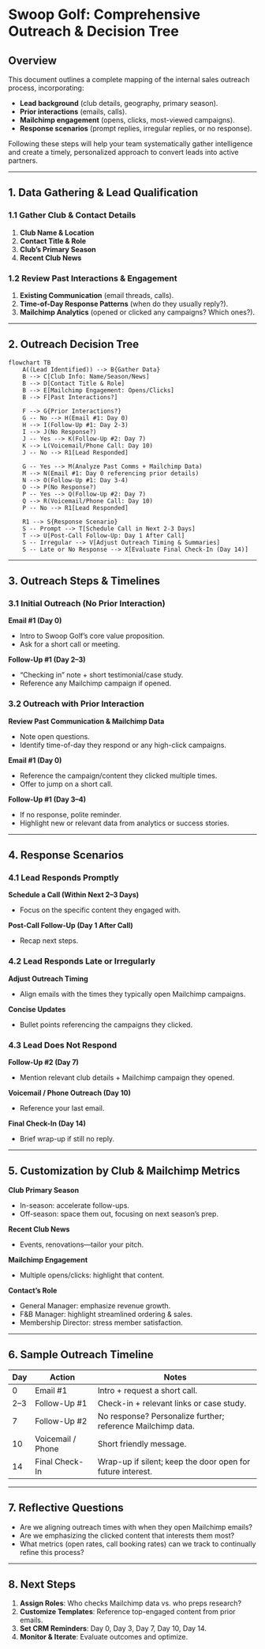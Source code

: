 
# Swoop Golf: Comprehensive Outreach & Decision Tree

## Overview
This document outlines a complete mapping of the internal sales outreach process, incorporating:
- **Lead background** (club details, geography, primary season).  
- **Prior interactions** (emails, calls).  
- **Mailchimp engagement** (opens, clicks, most-viewed campaigns).  
- **Response scenarios** (prompt replies, irregular replies, or no response).

Following these steps will help your team systematically gather intelligence and create a timely, personalized approach to convert leads into active partners.

---

## 1. Data Gathering & Lead Qualification

### 1.1 Gather Club & Contact Details
1. **Club Name & Location**  
2. **Contact Title & Role**  
3. **Club’s Primary Season**  
4. **Recent Club News**  

### 1.2 Review Past Interactions & Engagement
1. **Existing Communication** (email threads, calls).  
2. **Time-of-Day Response Patterns** (when do they usually reply?).  
3. **Mailchimp Analytics** (opened or clicked any campaigns? Which ones?).

---

## 2. Outreach Decision Tree

```mermaid
flowchart TB
    A((Lead Identified)) --> B{Gather Data}
    B --> C[Club Info: Name/Season/News]
    B --> D[Contact Title & Role]
    B --> E[Mailchimp Engagement: Opens/Clicks]
    B --> F[Past Interactions?]

    F --> G{Prior Interactions?}
    G -- No --> H(Email #1: Day 0)
    H --> I(Follow-Up #1: Day 2-3)
    I --> J(No Response?)
    J -- Yes --> K(Follow-Up #2: Day 7)
    K --> L(Voicemail/Phone Call: Day 10)
    J -- No --> R1[Lead Responded]

    G -- Yes --> M(Analyze Past Comms + Mailchimp Data)
    M --> N(Email #1: Day 0 referencing prior details)
    N --> O(Follow-Up #1: Day 3-4)
    O --> P(No Response?)
    P -- Yes --> Q(Follow-Up #2: Day 7)
    Q --> R(Voicemail/Phone Call: Day 10)
    P -- No --> R1[Lead Responded]

    R1 --> S{Response Scenario}
    S -- Prompt --> T[Schedule Call in Next 2-3 Days]
    T --> U[Post-Call Follow-Up: Day 1 After Call]
    S -- Irregular --> V[Adjust Outreach Timing & Summaries]
    S -- Late or No Response --> X[Evaluate Final Check-In (Day 14)]
```

---

## 3. Outreach Steps & Timelines

### 3.1 Initial Outreach (No Prior Interaction)
**Email #1 (Day 0)**  
- Intro to Swoop Golf’s core value proposition.  
- Ask for a short call or meeting.  

**Follow-Up #1 (Day 2–3)**  
- “Checking in” note + short testimonial/case study.  
- Reference any Mailchimp campaign if opened.  

### 3.2 Outreach with Prior Interaction
**Review Past Communication & Mailchimp Data**  
- Note open questions.  
- Identify time-of-day they respond or any high-click campaigns.  

**Email #1 (Day 0)**  
- Reference the campaign/content they clicked multiple times.  
- Offer to jump on a short call.  

**Follow-Up #1 (Day 3–4)**  
- If no response, polite reminder.  
- Highlight new or relevant data from analytics or success stories.  

---

## 4. Response Scenarios

### 4.1 Lead Responds Promptly
**Schedule a Call (Within Next 2–3 Days)**  
- Focus on the specific content they engaged with.  

**Post-Call Follow-Up (Day 1 After Call)**  
- Recap next steps.  

### 4.2 Lead Responds Late or Irregularly
**Adjust Outreach Timing**  
- Align emails with the times they typically open Mailchimp campaigns.  

**Concise Updates**  
- Bullet points referencing the campaigns they clicked.  

### 4.3 Lead Does Not Respond
**Follow-Up #2 (Day 7)**  
- Mention relevant club details + Mailchimp campaign they opened.  

**Voicemail / Phone Outreach (Day 10)**  
- Reference your last email.  

**Final Check-In (Day 14)**  
- Brief wrap-up if still no reply.  

---

## 5. Customization by Club & Mailchimp Metrics

**Club Primary Season**  
- In-season: accelerate follow-ups.  
- Off-season: space them out, focusing on next season’s prep.  

**Recent Club News**  
- Events, renovations—tailor your pitch.  

**Mailchimp Engagement**  
- Multiple opens/clicks: highlight that content.  

**Contact’s Role**  
- General Manager: emphasize revenue growth.  
- F&B Manager: highlight streamlined ordering & sales.  
- Membership Director: stress member satisfaction.  

---

## 6. Sample Outreach Timeline

| Day | Action           | Notes                                         |
|-----|------------------|-----------------------------------------------|
| 0   | Email #1         | Intro + request a short call.                |
| 2–3 | Follow-Up #1     | Check-in + relevant links or case study.     |
| 7   | Follow-Up #2     | No response? Personalize further; reference Mailchimp data. |
| 10  | Voicemail / Phone| Short friendly message.                      |
| 14  | Final Check-In   | Wrap-up if silent; keep the door open for future interest. |

---

## 7. Reflective Questions

- Are we aligning outreach times with when they open Mailchimp emails?  
- Are we emphasizing the clicked content that interests them most?  
- What metrics (open rates, call booking rates) can we track to continually refine this process?  

---

## 8. Next Steps

1. **Assign Roles**: Who checks Mailchimp data vs. who preps research?  
2. **Customize Templates**: Reference top-engaged content from prior emails.  
3. **Set CRM Reminders**: Day 0, Day 3, Day 7, Day 10, Day 14.  
4. **Monitor & Iterate**: Evaluate outcomes and optimize.